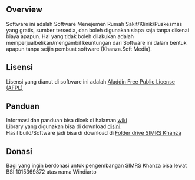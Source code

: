 ## Overview
Software ini adalah Software Menejemen Rumah Sakit/Klinik/Puskesmas yang gratis, sumber tersedia, dan boleh digunakan siapa saja tanpa dikenai biaya apapun. Hal yang tidak boleh dilakukan adalah memperjualbelikan/mengambil keuntungan dari Software ini dalam bentuk apapun tanpa seijin pembuat software (Khanza.Soft Media).  

## Lisensi
Lisensi yang dianut di software ini adalah [Aladdin Free Public License (AFPL)](https://spdx.org/licenses/Aladdin.html)  

## Panduan
Informasi dan panduan bisa dicek di halaman [wiki](https://github.com/mas-elkhanza/SIMRS-Khanza/wiki)  
Library yang digunakan bisa di download [disini](https://drive.google.com/drive/folders/1bLKuw8l9k5ElC5dxxlrXijACPLtNmCTg?usp=sharing).  
Hasil build/Software jadi bisa di download di [Folder drive SIMRS Khanza](https://drive.google.com/drive/folders/0ByL--Jg6bdF7RG1NSlVTT2ZPODg)  

## Donasi
Bagi yang ingin berdonasi untuk pengembangan SIMRS Khanza bisa lewat BSI 1015369872 atas nama Windiarto  
